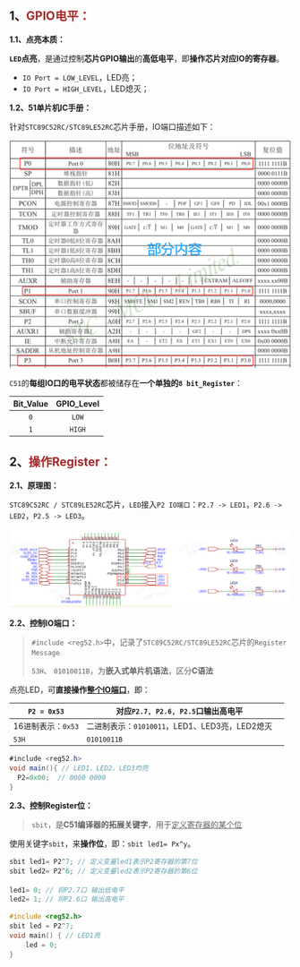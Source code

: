 ## 1、<span style="color:brown">GPIO电平：</span>

**1.1、点亮本质：**

**`LED`点亮**，是通过控制**芯片GPIO输出**的**高低电平**，即**操作芯片对应IO的寄存器**。

- `IO Port = LOW_LEVEL`，LED亮；
- `IO Port = HIGH_LEVEL`，LED熄灭；

**1.2、51单片机IC手册：**

针对`STC89C52RC/STC89LE52RC`芯片手册，IO端口描述如下：

<img src="https://raw.githubusercontent.com/root-bine/image/main/Typora-image/LED06.png" alt="image-20250909161046729" style="zoom:50%;" />

`C51`的**每组IO口的电平状态**都被储存在**一个单独的`8 bit_Register`**：

| Bit_Value | GPIO_Level |
| :-------: | :--------: |
|    `0`    |   `LOW`    |
|    `1`    |   `HIGH`   |



## 2、<span style="color:brown">操作Register：</span>

**2.1、原理图：**

`STC89C52RC / STC89LE52RC`芯片，`LED`接入`P2 IO端口`：`P2.7 -> LED1`，`P2.6 -> LED2`，`P2.5 -> LED3`。

<img src="https://raw.githubusercontent.com/root-bine/image/main/Typora-image/LED07.png" alt="image-20250909163125475" style="zoom:50%;" />

**2.2、控制IO端口：**

> `#include <reg52.h>`中，记录了`STC89C52RC/STC89LE52RC`芯片的`Register Message` 
>
> `53H`、  `01010011B`，为**嵌入式单片机语法**，区分**C语法** 

点亮LED，可**直接操作<u>整个IO端口</u>**，即：

| `P2 = 0x53`        | 对应`P2.7, P2.6, P2.5`口输出高电平             |      |
| ------------------ | ---------------------------------------------- | ---- |
| 16进制表示：`0x53` | 二进制表示：`01010011`，LED1、LED3亮，LED2熄灭 |      |
| `53H`              | `01010011B`                                    |      |

```Java
#include <reg52.h>
void main(){ // LED1、LED2、LED3均亮
  P2=0x00;  // 0000 0000
}
```

**2.3、控制Register位：**

> `sbit`，是**C51编译器的拓展关键字**，用于<u>定义寄存器的某个位</u>

使用关键字`sbit`，来**操作位**，即：`sbit led1= Px^y`。

```c
sbit led1= P2^7; // 定义变量led1表示P2寄存器的第7位
sbit led2= P2^6; // 定义变量led2表示P2寄存器的第6位
        
led1= 0; // 将P2.7口 输出低电平
led2= 1; // 将P2.6口 输出高电平
```

```C
#include <reg52.h>
sbit led = P2^7;
void main() { // LED1亮
    led = 0;
}
```

